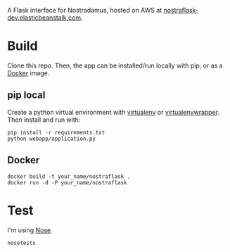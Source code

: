 

A Flask interface for Nostradamus, hosted on AWS at 
[nostraflask-dev.elasticbeanstalk.com](http://nostraflask-dev.elasticbeanstalk.com/).

# Build
Clone this repo. Then, the app can be installed/run locally with pip, or as a [Docker](https://www.docker.com/) image.

## pip local
Create a python virtual environment with [virtualenv](https://virtualenv.pypa.io/en/latest/) or [virtualenvwrapper](https://virtualenvwrapper.readthedocs.org/en/latest/).
Then install and run with:

    pip install -r requirements.txt
    python webapp/application.py

## Docker

    docker build -t your_name/nostraflask .
    docker run -d -P your_name/nostraflask

# Test
I'm using [Nose](http://nose.readthedocs.org/en/latest/). 

    nosetests
    

    


